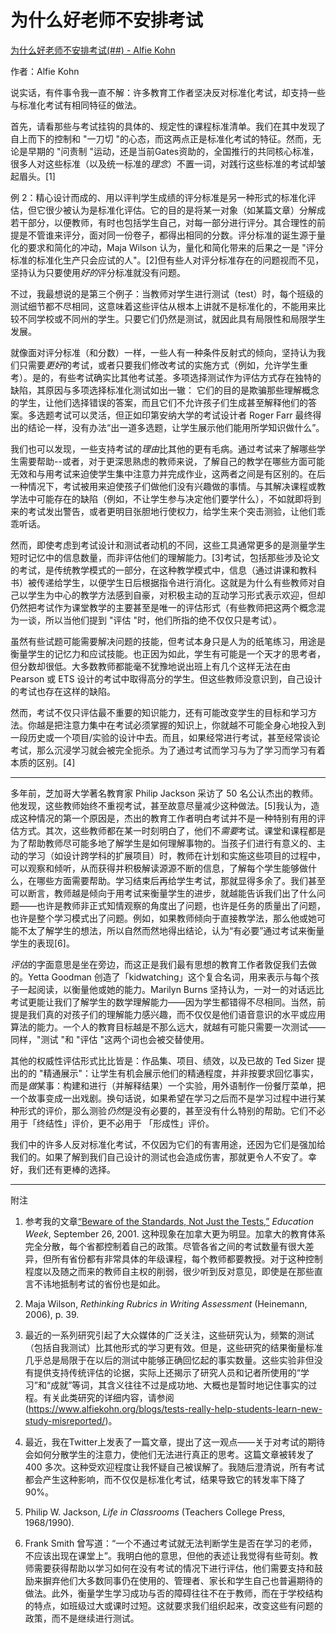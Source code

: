 # 为什么好老师不安排考试

[为什么好老师不安排考试(##) - Alfie Kohn](https://www.alfiekohn.org/blogs/no-tests/)

作者：Alfie Kohn

说实话，有件事令我一直不解：许多教育工作者坚决反对标准化考试，却支持一些与标准化考试有相同特征的做法。

首先，请看那些与考试挂钩的具体的、规定性的课程标准清单。我们在其中发现了自上而下的控制和 "一刀切 "的心态，而这两点正是标准化考试的特征。然而，无论是早期的 "问责制 "运动，还是当前Gates资助的，全国推行的共同核心标准，很多人对这些标准（以及统一标准的*理念*）不置一词，对践行这些标准的考试却皱起眉头。[1]

例 2：精心设计而成的、用以评判学生成绩的评分标准是另一种形式的标准化评估，但它很少被认为是标准化评估。它的目的是将某一对象（如某篇文章）分解成若干部分，以便教师，有时也包括学生自己，对每一部分进行评分。其合理性的前提是不管谁来评分，面对同一份卷子，都得出相同的分数。评分标准的诞生源于量化的要求和简化的冲动，Maja Wilson 认为，量化和简化带来的后果之一是 "评分标准的标准化生产只会应试的人"。[2]但有些人对评分标准存在的问题视而不见，坚持认为只要使用*好的*评分标准就没有问题。

不过，我最想说的是第三个例子：当教师对学生进行测试（test）时，每个班级的测试细节都不尽相同，这意味着这些评估从根本上讲就不是标准化的，不能用来比较不同学校或不同州的学生。只要它们仍然是测试，就因此具有局限性和局限学生发展。

就像面对评分标准（和分数）一样，一些人有一种条件反射式的倾向，坚持认为我们只需要*更好*的考试，或者只要我们修改考试的实施方式（例如，允许学生重考）。是的，有些考试确实比其他考试差。多项选择测试作为评估方式存在独特的缺陷，其原因与多项选择标准化测试如出一辙： 它们的目的是欺骗那些理解概念的学生，让他们选择错误的答案，而且它们不允许孩子们生成甚至解释他们的答案。多选题考试可以灵活，但正如印第安纳大学的考试设计者 Roger Farr 最终得出的结论一样，没有办法“出一道多选题，让学生展示他们能用所学知识做什么”。

我们也可以发现，一些支持考试的*理由*比其他的更有毛病。通过考试来了解哪些学生需要帮助--或者，对于更深思熟虑的教师来说，了解自己的教学在哪些方面可能无效和与用考试来迫使学生集中注意力并完成作业，这两者之间是有区别的。在后一种情况下，考试被用来迫使孩子们做他们没有兴趣做的事情。与其解决课程或教学法中可能存在的缺陷（例如，不让学生参与决定他们要学什么），不如就即将到来的考试发出警告，或者更明目张胆地行使权力，给学生来个突击测验，让他们乖乖听话。

然而，即使考虑到考试设计和测试者动机的不同，这些工具通常更多的是测量学生短时记忆中的信息数量，而非评估他们的理解能力。[3]考试，包括那些涉及论文的考试，是传统教学模式的一部分，在这种教学模式中，信息（通过讲课和教科书）被传递给学生，以便学生日后根据指令进行消化。这就是为什么有些教师对自己以学生为中心的教学方法感到自豪，对积极主动的互动学习形式表示欢迎，但却仍然把考试作为课堂教学的主要甚至是唯一的评估形式（有些教师把这两个概念混为一谈，所以当他们提到 "评估 "时，他们所指的绝不仅仅只是考试）。

虽然有些试题可能需要解决问题的技能，但考试本身只是人为的纸笔练习，用途是衡量学生的记忆力和应试技能。也正因为如此，学生有可能是一个天才的思考者，但分数却很低。大多数教师都能毫不犹豫地说出班上有几个这样无法在由 Pearson 或 ETS 设计的考试中取得高分的学生。但这些教师没意识到，自己设计的考试也存在这样的缺陷。

然而，考试不仅只评估最不重要的知识能力，还有可能改变学生的目标和学习方法。你越是把注意力集中在考试必须掌握的知识上，你就越不可能全身心地投入到一段历史或一个项目/实验的设计中去。而且，如果经常进行考试，甚至经常谈论考试，那么沉浸学习就会被完全扼杀。为了通过考试而学习与为了学习而学习有着本质的区别。[4]

*****

多年前，芝加哥大学著名教育家 Philip Jackson 采访了 50 名公认杰出的教师。他发现，这些教师始终不重视考试，甚至故意尽量减少这种做法。[5]我认为，造成这种情况的第一个原因是，杰出的教育工作者明白考试并不是一种特别有用的评估方式。其次，这些教师都在某一时刻明白了，他们不*需要*考试。课堂和课程都是为了帮助教师尽可能多地了解学生是如何理解事物的。当孩子们进行有意义的、主动的学习（如设计跨学科的扩展项目）时，教师在计划和实施这些项目的过程中，可以观察和倾听，从而获得并积极解读源源不断的信息，了解每个学生能够做什么，在哪些方面需要帮助。学习结束后再给学生考试，那就显得多余了。我们甚至可以断言，教师越是倾向于用考试来衡量学生的进步，就越能告诉我们出了什么问题——也许是教师非正式知情观察的角度出了问题，也许是任务的质量出了问题，也许是整个学习模式出了问题。例如，如果教师倾向于直接教学法，那么他或她可能不太了解学生的想法，所以自然而然地得出结论，认为“有必要”通过考试来衡量学生的表现[6]。

*评估*的字面意思是坐在旁边，而这正是我们最有思想的教育工作者敦促我们去做的。Yetta Goodman 创造了「kidwatching」这个复合名词，用来表示与每个孩子一起阅读，以衡量他或她的能力。Marilyn Burns 坚持认为，一对一的对话远比考试更能让我们了解学生的数学理解能力——因为学生都错得不尽相同。当然，前提是我们真的对孩子们的理解能力感兴趣，而不仅仅是他们语音意识的水平或应用算法的能力。一个人的教育目标越是不那么远大，就越有可能只需要一次测试——同样，"测试 "和 "评估 "这两个词也会被交替使用。

其他的权威性评估形式比比皆是：作品集、项目、绩效，以及已故的 Ted Sizer 提出的的 "精通展示"：让学生有机会展示他们的精通程度，并非按要求回忆事实，而是*做*某事：构建和进行（并解释结果）一个实验，用外语制作一份餐厅菜单，把一个故事变成一出戏剧。换句话说，如果希望在学习之后而不是学习过程中进行某种形式的评价，那么测验*仍然*是没有必要的，甚至没有什么特别的帮助。它们不必用于「终结性」评价，更不必用于 「形成性」评价。

我们中的许多人反对标准化考试，不仅因为它们的有害用途，还因为它们是强加给我们的。如果了解到我们自己设计的测试也会造成伤害，那就更令人不安了。幸好，我们还有更棒的选择。

------

附注

1. 参考我的文章[“Beware of the Standards, Not Just the Tests,”](https://www.alfiekohn.org/article/beware-standards-just-tests/) *Education Week*, September 26, 2001. 这种现象在加拿大更为明显。加拿大的教育体系完全分散，每个省都控制着自己的政策。尽管各省之间的考试数量有很大差异，但所有省份都有非常具体的年级课程，每个教师都要教授。对于这种控制程度以及随之而来的教师自主权的削弱，很少听到反对意见，即使是在那些直言不讳地抵制考试的省份也是如此。

2. Maja Wilson, *Rethinking Rubrics in Writing Assessment* (Heinemann, 2006), p. 39.

3. 最近的一系列研究引起了大众媒体的广泛关注，这些研究认为，频繁的测试（包括自我测试）比其他形式的学习更有效。但是，这些研究的结果衡量标准几乎总是局限于在以后的测试中能够正确回忆起的事实数量。这些实验非但没有提供支持传统评估的论据，实际上还揭示了研究人员和记者所使用的“学习”和“成就”等词，其含义往往不过是成功地、大概也是暂时地记住事实的过程。有关此类研究的详细内容，请参阅(https://www.alfiekohn.org/blogs/tests-really-help-students-learn-new-study-misreported/)。

4. 最近，我在Twitter上发表了一篇文章，提出了这一观点——关于对考试的期待会如何分散学生的注意力，使他们无法进行真正的思考。这篇文章被转发了 400 多次。这种受欢迎程度让我怀疑自己被误解了。我随后澄清说，所有考试都会产生这种影响，而不仅仅是标准化考试，结果导致它的转发率下降了 90%。

5. Philip W. Jackson, *Life in Classrooms* (Teachers College Press, 1968/1990).

6. Frank Smith 曾写道：“一个不通过考试就无法判断学生是否在学习的老师，不应该出现在课堂上”。我明白他的意思，但他的表述让我觉得有些苛刻。教师需要获得帮助以学习如何在没有考试的情况下进行评估，他们需要支持和鼓励来摒弃他们大多数同事仍在使用的、管理者、家长和学生自己也普遍期待的做法。此外，衡量学生学习成功与否的障碍往往不在于教师，而在于学校结构的特点，如班级过大或课时过短。这就要求我们组织起来，改变这些有问题的政策，而不是继续进行测试。